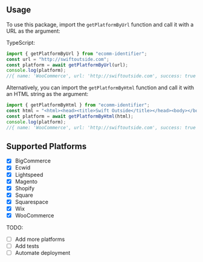 ## Usage

To use this package, import the `getPlatformByUrl` function and call it with a URL as the argument:

TypeScript:

```typescript
import { getPlatformByUrl } from "ecomm-identifier";
const url = "http://swiftoutside.com";
const platform = await getPlatformByUrl(url);
console.log(platform);
//{ name: 'WooCommerce', url: 'http://swiftoutside.com', success: true }
```

Alternatively, you can import the `getPlatformByHtml` function and call it with an HTML string as the argument:

```typescript
import { getPlatformByHtml } from "ecomm-identifier";
const html = "<html><head><title>Swift Outside</title></head><body></body></html>";
const platform = await getPlatformByHtml(html);
console.log(platform);
//{ name: 'WooCommerce', url: 'http://swiftoutside.com', success: true }
```

## Supported Platforms

- [x] BigCommerce
- [x] Ecwid
- [x] Lightspeed
- [x] Magento
- [x] Shopify
- [x] Square
- [x] Squarespace
- [x] Wix
- [x] WooCommerce

TODO:

- [ ] Add more platforms
- [ ] Add tests
- [ ] Automate deployment
